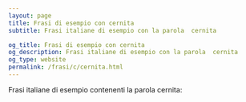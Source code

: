 ```yaml
---
layout: page
title: Frasi di esempio con cernita 
subtitle: Frasi italiane di esempio con la parola  cernita

og_title: Frasi di esempio con cernita 
og_description: Frasi italiane di esempio con la parola  cernita
og_type: website
permalink: /frasi/c/cernita.html
---
```


Frasi italiane di esempio contenenti la parola cernita:


